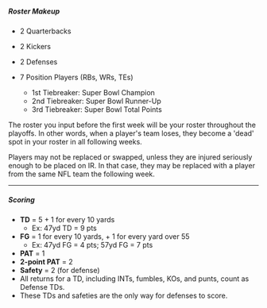 
##### Roster Makeup
- 2 Quarterbacks
- 2 Kickers
- 2 Defenses
- 7 Position Players (RBs, WRs, TEs)

    - 1st Tiebreaker: Super Bowl Champion 
    - 2nd Tiebreaker: Super Bowl Runner-Up
    - 3rd Tiebreaker: Super Bowl Total Points


The roster you input before the first week will be your roster throughout the playoffs. 
In other words, when a player's team loses, they become a 'dead' spot in your roster in all following weeks.

Players may not be replaced or swapped, unless they are injured seriously enough to be placed on IR. In that case, they may be replaced with a player from the same NFL team the following week.

---
##### Scoring
- **TD** = 5 + 1 for every 10 yards
    - Ex: 47yd TD = 9 pts
- **FG** = 1 for every 10 yards, + 1 for every yard over 55
    - Ex: 47yd FG = 4 pts; 57yd FG = 7 pts
- **PAT** = 1
- **2-point PAT** = 2
- **Safety** = 2 (for defense)
- All returns for a TD, including INTs, fumbles, KOs, and punts, count as Defense TDs.  
- These TDs and safeties are the only way for defenses to score.

